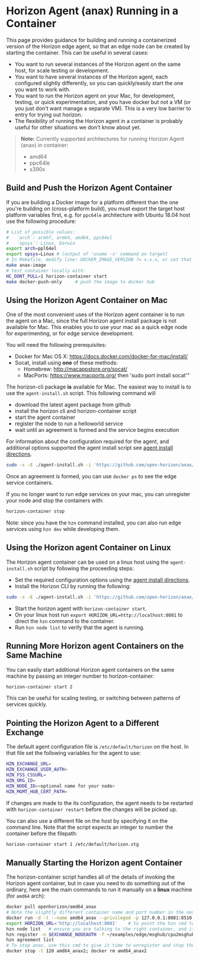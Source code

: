 # Horizon Agent (anax) Running in a Container

This page provides guidance for building and running a containerized version of the Horizon edge agent, so that an edge node can be created by starting the container. This can be useful in several cases:

- You want to run several instances of the Horizon agent on the same host, for scale testing or development.
- You want to have several instances of the Horizon agent, each configured slightly differently, so you can quickly/easily start the one you want to work with.
- You want to run the Horizon agent on your Mac, for development, testing, or quick experimentation, and you have docker but not a VM (or you just don't want manage a separate VM). This is a very low barrier to entry for trying out horizon.
- The flexibility of running the Horizon agent in a container is probably useful for other situations we don't know about yet.

> **Note:** Currently supported architectures for running Horizon Agent (anax) in container:
>
> - amd64
> - ppc64le
> - s390x

## Build and Push the Horizon Agent Container

If you are building a Docker image for a platform different than the one you're building on (cross-platform build), you must export the target host platform variables first, e.g. for `ppc64le` architecture with Ubuntu 18.04 host use the following procedure:

```bash
# List of possible values:
#   `arch`: armhf, arm64, amd64, ppc64el
#   `opsys`: Linux, Darwin
export arch=ppl64el
export opsys=Linux # (output of 'uname -s' command on target)
# In Makefile, modify line: DOCKER_IMAGE_VERSION ?= x.x.x, or set that variable in the environment
make anax-image
# test container locally with:
HC_DONT_PULL=1 horizon-container start
make docker-push-only     # push the image to docker hub
```

## Using the Horizon Agent Container on **Mac**

One of the most convenient uses of the Horizon agent container is to run the agent on a Mac, since the full Horizon agent install package is not available for Mac. This enables you to use your mac as a quick edge node for experimenting, or for edge service development.

You will need the following prerequisites:


- Docker for Mac OS X: https://docs.docker.com/docker-for-mac/install/
- Socat, install using **one** of these methods:
    - Homebrew: http://macappstore.org/socat/
    - MacPorts: https://www.macports.org/ then 'sudo port install socat'"

The horizon-cli package **is** available for Mac. The easiest way to install is to use the `agent-install.sh` script. This following command will
- download the latest agent package from github
- install the horizon cli and horizon-container script
- start the agent container
- register the node to run a helloworld service
- wait until an agreement is formed and the service begins execution

For information about the configuration required for the agent, and additional options supported the agent install script see [agent install directions](https://github.com/open-horizon/anax/blob/master/agent-install/README.md).

```bash
sudo -s -E ./agent-install.sh -i 'https://github.com/open-horizon/anax/releases' -p IBM/pattern-ibm.helloworld -w '*' -T 120
```

Once an agreement is formed, you can use `docker ps` to see the edge service containers.

If you no longer want to run edge services on your mac, you can unregister your node and stop the containers with:

```bash
horizon-container stop
```

Note: since you have the `hzn` command installed, you can also run edge services using `hzn dev` while developing them.

## Using the Horizon agent Container on **Linux**

The Horizon agent container can be used on a linux host using the `agent-install.sh` script by following the proceeding steps:

- Set the required configuration options using the [agent install directions](https://github.com/open-horizon/anax/blob/master/agent-install/README.md).
- Install the Horizon CLI by running the following:
```bash
sudo -s -E ./agent-install.sh -i 'https://github.com/open-horizon/anax/releases' -C
```
- Start the horizon agent with `horizon-container start`.
- On your linux host run `export HORIZON_URL=http://localhost:8081` to direct the `hzn` command to the container.
- Run `hzn node list` to verify that the agent is running.

## Running More Horizon agent Containers on the Same Machine

You can easily start additional Horizon agent containers on the same machine by passing an integer number to horizon-container:

```bash
horizon-container start 2
```

This can be useful for scaling testing, or switching between patterns of services quickly.

## Pointing the Horizon Agent to a Different Exchange

The default agent configuration file is `/etc/default/horizon` on the host. In that file set the following variables for the agent to use:

```bash
HZN_EXCHANGE_URL=
HZN_EXCHANGE_USER_AUTH=
HZN_FSS_CSSURL=
HZN_ORG_ID=
HZN_NODE_ID=<optional name for your node>
HZN_MGMT_HUB_CERT_PATH=
```

If changes are made to the its configuration, the agent needs to be restarted with `horizon-container restart` before the changes will be picked up.

You can also use a different file on the host by specifying it on the command line. Note that the script expects an integer to number the container before the filepath:

```bash
horizon-container start 1 /etc/default/horizon.stg
```

## Manually Starting the Horizon agent Container

The horizon-container script handles all of the details of invoking the Horizon agent container, but in case you need to do something out of the ordinary, here are the main commands to run it manually on a **linux** machine (for `amd64` arch):

```bash
docker pull openhorizon/amd64_anax
# Note the slightly different container name and port number in the next 2 cmds:
docker run -d -t --name amd64_anax --privileged -p 127.0.0.1:8081:8510 -v /var/run/docker.sock:/var/run/docker.sock -v /var/tmp/horizon:/var/tmp/horizon openhorizon/amd64_anax
export HORIZON_URL='http://localhost:8081'    # to point the hzn cmd to the container
hzn node list   # ensure you are talking to the right container, and it is talking to the right exchange
hzn register -n $EXCHANGE_NODEAUTH -f ~/examples/edge/msghub/cpu2msghub/horizon/userinput.json $HZN_ORG_ID $HZN_PATTERN
hzn agreement list
# To stop anax, use this cmd to give it time to unregister and stop the service containers:
docker stop -t 120 amd64_anax2; docker rm amd64_anax2
```
